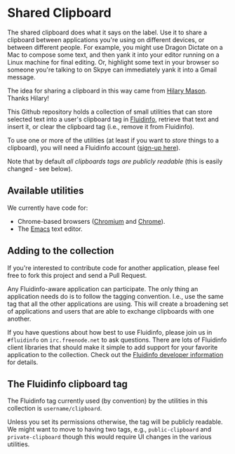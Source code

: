 Shared Clipboard
================

The shared clipboard does what it says on the label. Use it to share a
clipboard between applications you're using on different devices, or
between different people. For example, you might use Dragon Dictate on a
Mac to compose some text, and then yank it into your editor running on a
Linux machine for final editing. Or, highlight some text in your browser so
someone you're talking to on Skpye can immediately yank it into a Gmail
message.

The idea for sharing a clipboard in this way came from [Hilary
Mason](http://www.hilarymason.com/).  Thanks Hilary!

This Github repository holds a collection of small utilities that can store
selected text into a user's clipboard tag in
[Fluidinfo](http://fluidinfo.com/), retrieve that text and insert it, or
clear the clipboard tag (i.e., remove it from Fluidinfo).

To use one or more of the utilities (at least if you want to *store* things
to a clipboard), you will need a Fluidinfo account ([sign-up
here](https://fluidinfo.com/accounts/new/)).

Note that by default *all clipboards tags are publicly readable* (this is
easily changed - see below).

Available utilities
-------------------

We currently have code for:

 - Chrome-based browsers ([Chromium](http://www.chromium.org/Home) and [Chrome](http://www.google.com/chrome)).
 - The [Emacs](http://www.gnu.org/software/emacs/) text editor.

Adding to the collection
------------------------

If you're interested to contribute code for another application, please
feel free to fork this project and send a Pull Request.

Any Fluidinfo-aware application can participate.  The only thing an
application needs do is to follow the tagging convention. I.e., use the
same tag that all the other applications are using.  This will create a
broadening set of applications and users that are able to exchange
clipboards with one another.

If you have questions about how best to use Fluidinfo, please join us in
`#fluidinfo` on `irc.freenode.net` to ask questions.  There are lots of
Fluidinfo client libraries that should make it simple to add support for
your favorite application to the collection. Check out the [Fluidinfo
developer information](http://fluidinfo.com/developers/documentation) for
details.

The Fluidinfo clipboard tag
---------------------------

The Fluidinfo tag currently used (by convention) by the utilities in this
collection is `username/clipboard`.

Unless you set its permissions otherwise, the tag will be publicly
readable. We might want to move to having two tags, e.g.,
`public-clipboard` and `private-clipboard` though this would require UI
changes in the various utilities.

